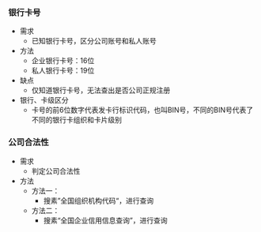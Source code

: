 ### 银行卡号 ###
- 需求
	- 已知银行卡号，区分公司账号和私人账号
- 方法
	- 企业银行卡号：16位
	- 私人银行卡号：19位
- 缺点
	- 仅知道银行卡号，无法查出是否公司正规注册
- 银行、卡级区分
	- 卡号的前6位数字代表发卡行标识代码，也叫BIN号，不同的BIN号代表了不同的银行卡组织和卡片级别

### 公司合法性 ###
- 需求
	- 判定公司合法性
- 方法
	- 方法一：
		- 搜素”全国组织机构代码“，进行查询
	- 方法二：
		- 搜素“全国企业信用信息查询”，进行查询